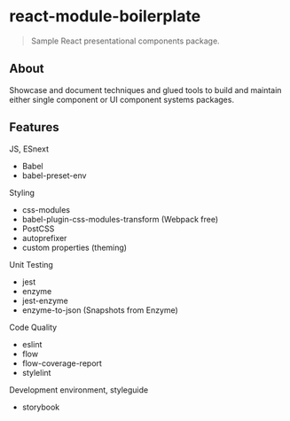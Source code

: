 # react-module-boilerplate

> Sample React presentational components package.  

## About

Showcase and document techniques and glued tools to build and maintain either
single component or UI component systems packages.


## Features

JS, ESnext
 * Babel  
 * babel-preset-env

Styling
 * css-modules
 * babel-plugin-css-modules-transform (Webpack free)
 * PostCSS
  * autoprefixer
  * custom properties (theming)

Unit Testing
 * jest
 * enzyme
 * jest-enzyme
 * enzyme-to-json (Snapshots from Enzyme)

Code Quality
 * eslint
 * flow
 * flow-coverage-report
 * stylelint

Development environment, styleguide
 * storybook

